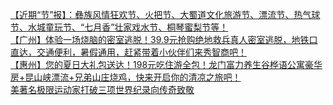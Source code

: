  
[【近期“节”报】：彝族风情狂欢节、火把节、大蜀道文化旅游节、漂流节、热气球节、水城童玩节、“七月香”壮家戏水节、桐琴蜜梨节等！](http://www.dianyue.me/archives/833/9mrs4e3u721nfbq5/)  
[【广州】体验一场烧脑的密室逃脱！39.9元抢购绝地救兵真人密室逃脱，地铁口直达，交通便利，暑假通用，赶紧带着小伙伴们来秀智商吧！](http://www.dianyue.me/archives/424/3mf7ijow4eu2815m/)  
[【惠州】您的夏日大礼包送达！198元吃住游全包！龙门富力养生谷桦语公寓豪华房+昆山峡漂流+兄弟山庄烧鸡，快来开启你的清凉之旅吧！](http://www.dianyue.me/archives/404/onk5jx4hg6wa6hgp/)  
[美著名极限运动家打破三项世界纪录向传奇致敬](http://www.dianyue.me/archives/926/fua0ivl9konnkm39/)